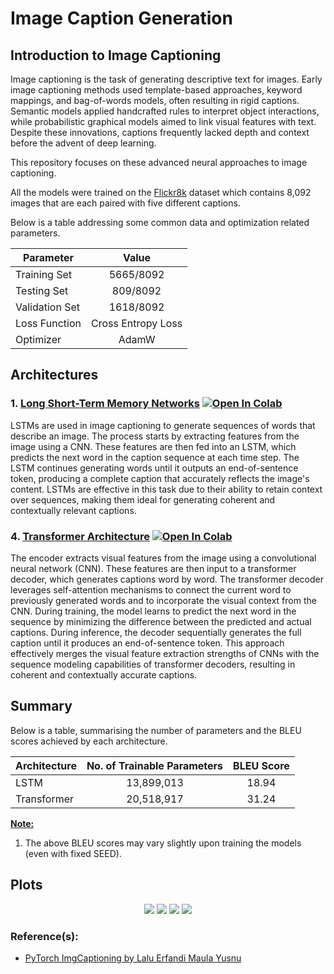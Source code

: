 # Image Caption Generation

## Introduction to Image Captioning

Image captioning is the task of generating descriptive text for images. Early image captioning methods used template-based approaches, keyword mappings, and bag-of-words models, often resulting in rigid captions. Semantic models applied handcrafted rules to interpret object interactions, while probabilistic graphical models aimed to link visual features with text. Despite these innovations, captions frequently lacked depth and context before the advent of deep learning.

This repository focuses on these advanced neural approaches to image captioning.

All the models were trained on the [Flickr8k](https://www.kaggle.com/datasets/adityajn105/flickr8k) dataset which contains 8,092 images that are each paired with five different captions.

Below is a table addressing some common data and optimization related parameters.

| Parameter      |       Value        |
| -------------- |:------------------:|
| Training Set   |    5665/8092     |
| Testing Set    |     809/8092     |
| Validation Set |     1618/8092     |
| Loss Function  | Cross Entropy Loss |
| Optimizer      |       AdamW        |

## Architectures

### 1. [Long Short-Term Memory Networks](https://github.com/IvLabs/Natural-Language-Processing/blob/master/neural_machine_translation/notebooks/Seq2Seq.ipynb) [![Open In Colab](https://colab.research.google.com/assets/colab-badge.svg)](https://colab.research.google.com/drive/1QaoSKUbLy4ViHnJsl3m3H6xEemDdowkL?usp=sharing)
LSTMs are used in image captioning to generate sequences of words that describe an image. The process starts by extracting features from the image using a CNN. These features are then fed into an LSTM, which predicts the next word in the caption sequence at each time step. The LSTM continues generating words until it outputs an end-of-sentence token, producing a complete caption that accurately reflects the image's content. LSTMs are effective in this task due to their ability to retain context over sequences, making them ideal for generating coherent and contextually relevant captions.

### 4. [Transformer Architecture](https://github.com/IvLabs/Natural-Language-Processing/blob/master/neural_machine_translation/notebooks/Attention_Is_All_You_Need.ipynb) [![Open In Colab](https://colab.research.google.com/assets/colab-badge.svg)](https://colab.research.google.com/drive/1RlDhclIlJWzcFC0iPqwbiFEuiCbYIJBG?usp=sharing)
The encoder extracts visual features from the image using a convolutional neural network (CNN). These features are then input to a transformer decoder, which generates captions word by word. The transformer decoder leverages self-attention mechanisms to connect the current word to previously generated words and to incorporate the visual context from the CNN. During training, the model learns to predict the next word in the sequence by minimizing the difference between the predicted and actual captions. During inference, the decoder sequentially generates the full caption until it produces an end-of-sentence token. This approach effectively merges the visual feature extraction strengths of CNNs with the sequence modeling capabilities of transformer decoders, resulting in coherent and contextually accurate captions.

## Summary
Below is a table, summarising the number of parameters and the BLEU scores achieved by each architecture.

| Architecture                        | No. of Trainable Parameters | BLEU Score |
| ----------------------------------- |:---------------------------:|:----------:|
| LSTM                                |         13,899,013          |   18.94    |
| Transformer                         |         20,518,917          |   31.24    |

<ins>**Note:**</ins>
1. The above BLEU scores may vary slightly upon training the models (even with fixed SEED).

## Plots
<p align="center">
  <img src = "https://github.com/IvLabs/Natural-Language-Processing/blob/master/neural_machine_translation/plots/Seq2Seq.jpeg?raw=true"/>
  <img src = "https://github.com/IvLabs/Natural-Language-Processing/blob/master/neural_machine_translation/plots/Seq2Seq_with_Attention.jpeg?raw=true"/> 
  <img src = "https://github.com/IvLabs/Natural-Language-Processing/blob/master/neural_machine_translation/plots/Conv_Seq2Seq.jpeg?raw=true"/>
  <img src = "https://github.com/IvLabs/Natural-Language-Processing/blob/master/neural_machine_translation/plots/Transformer.jpeg?raw=true"/>
</p>

### Reference(s):
* [PyTorch ImgCaptioning by Lalu Erfandi Maula Yusnu](https://github.com/nunenuh/imgcap.pytorch/blob/main/icap/data.py)
